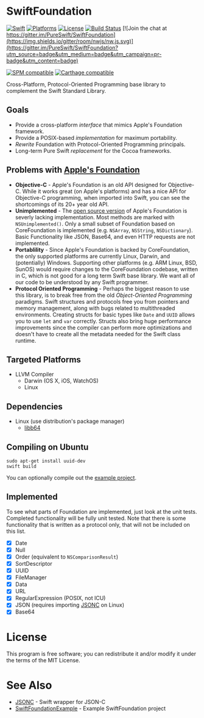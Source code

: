 # SwiftFoundation #
[![Swift](https://img.shields.io/badge/swift-2.2-orange.svg?style=flat)](https://developer.apple.com/swift/)
[![Platforms](https://img.shields.io/badge/platform-osx%20%7C%20ios%20%7C%20watchos%20%7C%20tvos%20%7C%20linux-lightgrey.svg)](https://developer.apple.com/swift/)
[![License](https://img.shields.io/github/release/pureswift/swiftfoundation.svg)](https://tldrlegal.com/license/mit-license)
[![Build Status](https://travis-ci.org/PureSwift/SwiftFoundation.svg?branch=develop)](https://travis-ci.org/PureSwift/SwiftFoundation)
[![Join the chat at https://gitter.im/PureSwift/SwiftFoundation](https://img.shields.io/gitter/room/nwjs/nw.js.svg)](https://gitter.im/PureSwift/SwiftFoundation?utm_source=badge&utm_medium=badge&utm_campaign=pr-badge&utm_content=badge)

[![SPM compatible](https://img.shields.io/badge/SPM-compatible-4BC51D.svg?style=flat)](https://github.com/apple/swift-package-manager)
[![Carthage compatible](https://img.shields.io/badge/Carthage-compatible-4BC51D.svg?style=flat)](https://github.com/Carthage/Carthage)

Cross-Platform, Protocol-Oriented Programming base library to complement the Swift Standard Library.

## Goals

- Provide a cross-platform *interface* that mimics Apple's Foundation framework.
- Provide a POSIX-based *implementation* for maximum portability.
- *Rewrite* Foundation with Protocol-Oriented Programming principals.
- Long-term Pure Swift *replacement* for the Cocoa frameworks.

## Problems with [Apple's Foundation](https://github.com/apple/swift-corelibs-foundation)

- **Objective-C** - Apple's Foundation is an old API designed for Objective-C. While it works great (on Apple's platforms) and has a nice API for Objective-C programming, when imported into Swift, you can see the shortcomings of its 20+ year old API. 
- **Unimplemented** - The [open source version](https://github.com/apple/swift-corelibs-foundation) of Apple's Foundation is severly lacking implementation. Most methods are marked with ```NSUnimplemented()```. Only a small subset of Foundation based on CoreFoundation is implemented (e.g. ```NSArray```, ```NSString```, ```NSDictionary```). Basic Functionality like JSON, Base64, and even HTTP requests are not implemented.
- **Portablility** - Since Apple's Foundation is backed by CoreFoundation, the only supported platforms are currently Linux, Darwin, and (potentially) Windows. Supporting other platforms (e.g. ARM Linux, BSD, SunOS) would require changes to the CoreFoundation codebase, written in C, which is not good for a long term Swift base library. We want all of our code to be understood by any Swift programmer.
- **Protocol Oriented Programming** - Perhaps the biggest reason to use this library, is to break free from the old *Object-Oriented Programming* paradigms. Swift structures and protocols free you from pointers and memory management, along with bugs related to multithreaded environments. Creating structs for basic types like ```Date``` and ```UUID``` allows you to use ```let``` and ```var``` correctly. Structs also bring huge performance improvements since the compiler can perform more optimizations and doesn't have to create all the metadata needed for the Swift class runtime.

## Targeted Platforms

- LLVM Compiler
   - Darwin (OS X, iOS, WatchOS)
   - Linux

## Dependencies
- Linux (use distribution's package manager)
	- [libb64](http://libb64.sourceforge.net)

## Compiling on Ubuntu

```
sudo apt-get install uuid-dev 
swift build
```

You can optionally compile out the [example project](https://github.com/PureSwift/SwiftFoundationExample).

## Implemented
To see what parts of Foundation are implemented, just look at the unit tests. Completed functionality will be fully unit tested. Note that there is some functionality that is written as a protocol only, that will not be included on this list.

- [x] Date
- [x] Null
- [x] Order (equivalent to ```NSComparisonResult```)
- [x] SortDescriptor
- [x] UUID
- [x] FileManager
- [x] Data
- [x] URL
- [X] RegularExpression (POSIX, not ICU)
- [x] JSON (requires importing [JSONC](https://github.com/PureSwift/JSONC) on Linux)
- [x] Base64

# License

This program is free software; you can redistribute it and/or modify it under the terms of the MIT License.

# See Also

- [JSONC](https://github.com/PureSwift/JSONC) - Swift wrapper for JSON-C
- [SwiftFoundationExample](https://github.com/PureSwift/SwiftFoundationExample) - Example SwiftFoundation project
